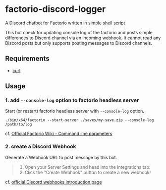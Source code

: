 # factorio-discord-logger

A Discord chatbot for Factorio written in simple shell script

This bot check for updating console log of the factorio and posts simple differences to Discord channel via an incoming webhook.
It cannot read any Discord posts but only supports posting messages to Discord channels.

## Requirements

- [curl](https://curl.se/docs/install.html)

## Usage

### 1. add `--console-log` option to factorio headless server

Start (or restart) factorio headless server with `--console-log` option.

```shell
./bin/x64/factorio --start-server ./saves/my-save.zip --console-log /path/to/log
```

cf. [Official Factorio Wiki - Command line parameters](https://wiki.factorio.com/Command_line_parameters)

### 2. create a Discord Webhook

Generate a Webhook URL to post message by this bot.

> 1. Open your Server Settings and head into the Integrations tab:
> 2. Click the "Create Webhook" button to create a new webhook!

cf. [official Discord webhooks introduction page](https://support.discord.com/hc/en-us/articles/228383668-Intro-to-Webhooks)
